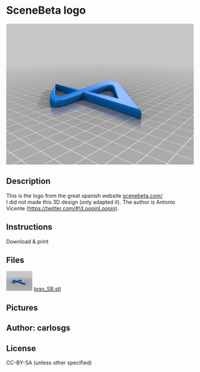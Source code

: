 SceneBeta logo
===============

![Image](img/logo_SB_display_large.jpg "Title")

Description
--------
This is the logo from the great spanish website <a href="http://www.scenebeta.com/" target="_blank" rel="nofollow">scenebeta.com/</a><br />
I did not made this 3D design (only adapted it). The author is Antonio Vicente (https://twitter.com/#!/LoopinLoopin).

Instructions
--------
Download &amp; print

Files
--------
![Image](img/logo_SB_preview_tinycard.jpg "Title")
 [ logo_SB.stl](logo_SB.stl "Title")  



Pictures
--------


Author: carlosgs
--------


License
--------
CC-BY-SA (unless other specified)

